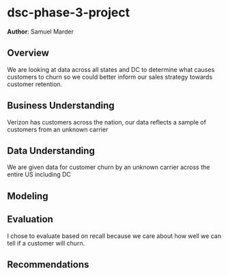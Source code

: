 # dsc-phase-3-project

**Author**: Samuel Marder

## Overview

We are looking at data across all states and DC to determine what causes customers to churn so we could better inform our sales strategy towards customer retention.

## Business Understanding

Verizon has customers across the nation, our data reflects a sample of customers from an unknown carrier

## Data Understanding

We are given data for customer churn by an unknown carrier across the entire US including DC

## Modeling


## Evaluation

I chose to evaluate based on recall because we care about how well we can tell if a customer will churn. 

## Recommendations

